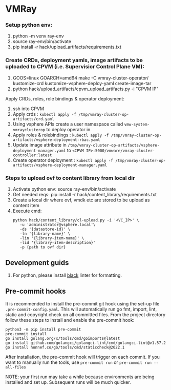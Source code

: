 # VMRay


### Setup python env:
1. python -m venv ray-env
2. source ray-env/bin/activate
3. pip install -r hack/upload_artifacts/requirements.txt

### Create CRDs, deployment yamls, image artifacts to be uploaded to CPVM (i.e. Supervisior Control Plane VM):
1. GOOS=linux GOARCH=amd64 make -C vmray-cluster-operator/ kustomize-crd kustomize-vsphere-deploy-yaml create-image-tar
2. python hack/upload_artifacts/cpvm_upload_artifacts.py -i "CPVM IP"

Apply CRDs, roles, role bindings & operator deployment:
1. ssh into CPVM
2. Apply crds : `kubectl apply -f /tmp/vmray-cluster-op-artifacts/crd.yaml`
3. Using vsphere APIs create a user namespace called `vmw-system-vmrayclusterop` to deploy operator in.
4. Apply roles & rolebindings : `kubectl apply -f /tmp/vmray-cluster-op-artifacts/vsphere-deployment-rbac.yaml`
5. Update image attribute in `/tmp/vmray-cluster-op-artifacts/vsphere-deployment-manager.yaml` to `<CPVM IP>:5000/vmware/vmray-cluster-controller:latest`
5. Create operator deployment : `kubectl apply -f /tmp/vmray-cluster-op-artifacts/vsphere-deployment-manager.yaml`

### Steps to upload ovf to content library from local dir
1. Activate python env: source ray-env/bin/activate
2. Get needed reqs: pip install -r hack/content_library/requirements.txt
3. Create a local dir where ovf, vmdk etc are stored to be upload as content item
4. Execute cmd:
   ```
   python hack/content_library/cl-upload.py -i '<VC_IP>' \
      -u 'administrator@vsphere.local'\
      -ds '{datastore-id}' \
      -ln '{library-name}' \
      -lin '{library-item-name}' \
      -lid '{library-item-description}'
      -p {path to ovf dir}
   ```

## Development guids
1. For python, please install [black](https://pypi.org/project/black/) linter for formatting.

## Pre-commit hooks
It is recommended to install the pre-commit git hook using the set-up file `.pre-commit-config.yaml`.
This will automatically run go fmt, import, lint, static and copyright check on all committed files.
From the project directory follow these steps to install and enable the pre-commit hook:
```
python3 -m pip install pre-commit
pre-commit install
go install golang.org/x/tools/cmd/goimports@latest
go install github.com/golangci/golangci-lint/cmd/golangci-lint@v1.57.2
go install honnef.co/go/tools/cmd/staticcheck@2022.1
```
After installation, the pre-commit hook will trigger on each commit.
If you want to manually run the tools, use `pre-commit run` or `pre-commit run --all-files`

NOTE: your first run may take a while because environments are being installed and set up. Subsequent runs will be much quicker.
